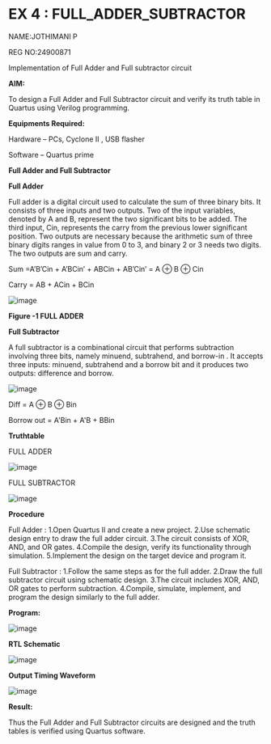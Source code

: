 # EX 4 : FULL_ADDER_SUBTRACTOR

NAME:JOTHIMANI P

REG NO:24900871

Implementation of Full Adder and Full subtractor circuit

**AIM:**

To design a Full Adder and Full Subtractor circuit and verify its truth table in Quartus using Verilog programming.

**Equipments Required:**

Hardware – PCs, Cyclone II , USB flasher

Software – Quartus prime

**Full Adder and Full Subtractor**

**Full Adder**

Full adder is a digital circuit used to calculate the sum of three binary bits. It consists of three inputs and two outputs. Two of the input variables, denoted by A and B, represent the two significant bits to be added. The third input, Cin, represents the carry from the previous lower significant position. Two outputs are necessary because the arithmetic sum of three binary digits ranges in value from 0 to 3, and binary 2 or 3 needs two digits. The two outputs are sum and carry.

Sum =A’B’Cin + A’BCin’ + ABCin + AB’Cin’ = A ⊕ B ⊕ Cin 

Carry = AB + ACin + BCin

![image](https://github.com/naavaneetha/FULL_ADDER_SUBTRACTOR/assets/154305477/0f30ba51-5ffb-4198-845f-18e054f675e7)

**Figure -1 FULL ADDER**

**Full Subtractor**

A full subtractor is a combinational circuit that performs subtraction involving three bits, namely minuend, subtrahend, and borrow-in . It accepts three inputs: minuend, subtrahend and a borrow bit and it produces two outputs: difference and borrow.

![image](https://github.com/naavaneetha/FULL_ADDER_SUBTRACTOR/assets/154305477/02b24f51-ab51-4304-9ad6-7b81ffc1ead5)

Diff = A ⊕ B ⊕ Bin 

Borrow out = A'Bin + A'B + BBin

**Truthtable**

FULL ADDER 

![image](https://github.com/user-attachments/assets/d3ad18b5-75dd-41dc-849d-7e8fd8be7d91)


FULL SUBTRACTOR

![image](https://github.com/user-attachments/assets/bd47d2e7-a110-4a84-a19c-ebbe09d883d2)



**Procedure**

Full Adder :
1.Open Quartus II and create a new project.
2.Use schematic design entry to draw the full adder circuit.
3.The circuit consists of XOR, AND, and OR gates.
4.Compile the design, verify its functionality through simulation.
5.Implement the design on the target device and program it.

Full Subtractor :
1.Follow the same steps as for the full adder.
2.Draw the full subtractor circuit using schematic design.
3.The circuit includes XOR, AND, OR gates to perform subtraction.
4.Compile, simulate, implement, and program the design similarly to the full adder.

**Program:**


![image](https://github.com/user-attachments/assets/0c215bcb-a933-4142-aeda-829d316dad4c)


**RTL Schematic**


![image](https://github.com/user-attachments/assets/bac5f3d1-6507-4a3a-bc8f-482f6e38be3e)


**Output Timing Waveform**


![image](https://github.com/user-attachments/assets/4f32305c-fb3c-4a5e-a3a5-586802258706)


**Result:**

Thus the Full Adder and Full Subtractor circuits are designed and the truth tables is verified using Quartus software.



